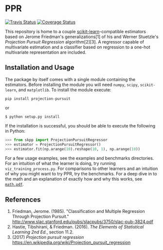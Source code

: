# PPR
[![Travis Status](https://travis-ci.org/pavelkomarov/projection-pursuit.svg?branch=master)](https://travis-ci.org/pavelkomarov/projection-pursuit)
[![Coverage Status](https://coveralls.io/repos/github/pavelkomarov/projection-pursuit/badge.svg?branch=master&service=github)](https://coveralls.io/github/pavelkomarov/projection-pursuit?branch=master&service=github)

This repository is home to a couple [scikit-learn](http://scikit-learn.org/)-compatible estimators based on Jerome Friedman's generalizations[1] of his and Werner Stuetzle's *Projection Pursuit Regression* algorithm[2][3]. A regressor capable of multivariate estimation and a classifier based on regression to a one-hot multivariate representation are included.

## Installation and Usage
The package by itself comes with a single module containing the estimators. Before
installing the module you will need `numpy`, `scipy`, `scikit-learn`, and `matplotlib`.
To install the module execute:

```shell
pip install projection-pursuit
```
or
```shell
$ python setup.py install
``` 

If the installation is successful, you should be able to execute the following in Python:
```python
>>> from skpp import ProjectionPursuitRegressor
>>> estimator = ProjectionPursuitRegressor()
>>> estimator.fit(np.arange(10).reshape(10, 1), np.arange(10))
```

For a few usage examples, see the examples and benchmarks directories. For an intuition of what the learner is doing, try running `viz_training_process.py`. For comparisons to other learners and an intuition of why you might want to try PPR, try the benchmarks. For a deep dive in to the math and an explanation of exactly how and why this works, see [`math.pdf`](https://github.com/pavelkomarov/projection-pursuit/blob/master/doc/math.pdf).

## References

1. Friedman, Jerome. (1985). "Classification and Multiple Regression Through Projection Pursuit." http://www.slac.stanford.edu/pubs/slacpubs/3750/slac-pub-3824.pdf
2. Hastie, Tibshirani, & Friedman. (2016). *The Elements of Statistical Learning 2nd Ed.*, section 11.2.
3. (2017) *Projection pursuit regression* https://en.wikipedia.org/wiki/Projection_pursuit_regression
